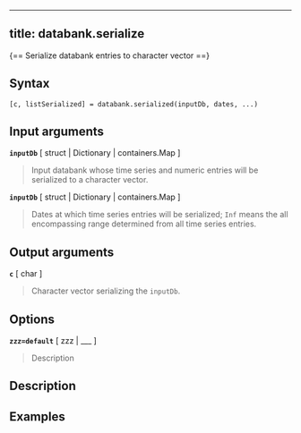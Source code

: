 
---
title: databank.serialize
---

{== Serialize databank entries to character vector ==}


## Syntax 

    [c, listSerialized] = databank.serialized(inputDb, dates, ...)


## Input arguments 

__`inputDb`__ [ struct | Dictionary | containers.Map ]
> 
> Input databank whose time series and numeric entries will be serialized
> to a character vector.
> 

__`inputDb`__ [ struct | Dictionary | containers.Map ]
> 
> Dates at which time series entries will be serialized; `Inf` means the
> all encompassing range determined from all time series entries.
> 

## Output arguments 

__`c`__ [ char ]
> 
> Character vector serializing the `inputDb`.
> 


## Options 

__`zzz=default`__ [ zzz | ___ ]
> 
> Description
> 


## Description 



## Examples

```matlab
```

